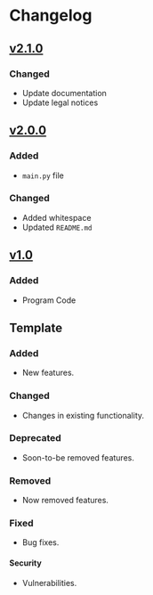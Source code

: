 # Changelog

## [v2.1.0](https://github.com/willtheorangeguy/Python-Logo-Widgets/releases/tag/v2.1.0)

### Changed

- Update documentation
- Update legal notices

## [v2.0.0](https://github.com/willtheorangeguy/Python-Logo-Widgets/releases/tag/v2.0.0)

### Added

- `main.py` file

### Changed

- Added whitespace
- Updated `README.md`

## [v1.0](https://github.com/willtheorangeguy/Python-Logo-Widgets/releases/tag/v1.0)

### Added

- Program Code

## Template

### Added

- New features.

### Changed

- Changes in existing functionality.

### Deprecated

- Soon-to-be removed features.

### Removed

- Now removed features.

### Fixed

- Bug fixes.

#### Security

- Vulnerabilities.
